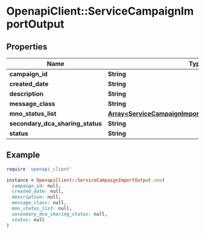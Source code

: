 # OpenapiClient::ServiceCampaignImportOutput

## Properties

| Name | Type | Description | Notes |
| ---- | ---- | ----------- | ----- |
| **campaign_id** | **String** |  | [optional] |
| **created_date** | **String** |  | [optional] |
| **description** | **String** |  | [optional] |
| **message_class** | **String** |  | [optional] |
| **mno_status_list** | [**Array&lt;ServiceCampaignImportOutputMnoStatusListInner&gt;**](ServiceCampaignImportOutputMnoStatusListInner.md) |  | [optional] |
| **secondary_dca_sharing_status** | **String** |  | [optional] |
| **status** | **String** |  | [optional] |

## Example

```ruby
require 'openapi_client'

instance = OpenapiClient::ServiceCampaignImportOutput.new(
  campaign_id: null,
  created_date: null,
  description: null,
  message_class: null,
  mno_status_list: null,
  secondary_dca_sharing_status: null,
  status: null
)
```

